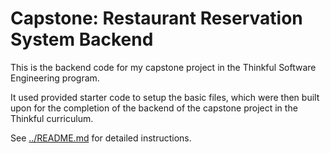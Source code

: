 # Capstone: Restaurant Reservation System Backend

This is the backend code for my capstone project in the Thinkful Software Engineering program.

It used provided starter code to setup the basic files, which were then built upon for the completion of the backend of the capstone project in the Thinkful curriculum.

See [../README.md](../README.md) for detailed instructions.
